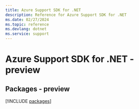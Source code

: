 ```yaml
---
title: Azure Support SDK for .NET
description: Reference for Azure Support SDK for .NET
ms.date: 02/27/2024
ms.topic: reference
ms.devlang: dotnet
ms.service: support
---
```

# Azure Support SDK for .NET - preview
## Packages - preview
[!INCLUDE [packages](support-index.md)]